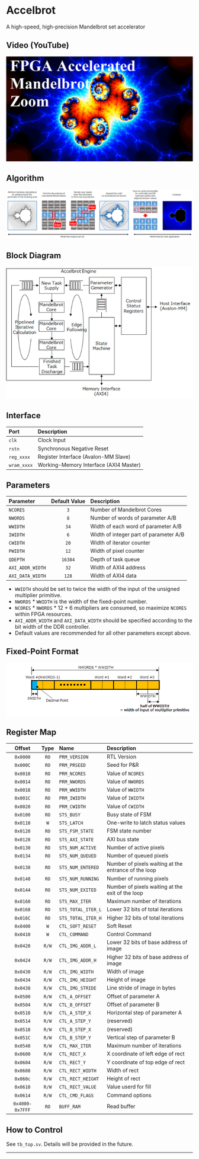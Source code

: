 # Accelbrot

A high-speed, high-precision Mandelbrot set accelerator

## Video (YouTube)

[![](img/youtube_thumb0.png)](https://youtu.be/rN9VtHJ6S8I)

## Algorithm

![](img/algorithm.png)

## Block Diagram

![](img/block_diagram.png)

## Interface

|Port|Description|
|:--|:--|
|`clk`|Clock Input|
|`rstn`|Synchronous Negative Reset|
|`reg_xxxx`|Register Interface (Avalon-MM Slave)|
|`wram_xxxx`|Working-Memory Interface (AXI4 Master)|

## Parameters

|Parameter|Default Value|Description|
|:--|:--:|:--|
|`NCORES`|`3`|Number of Mandelbrot Cores|
|`NWORDS`|`8`|Number of words of parameter A/B||
|`WWIDTH`|`34`|Width of each word of parameter A/B|
|`IWIDTH`|`6`|Width of integer part of parameter A/B|
|`CWIDTH`|`20`|Width of iterator counter|
|`PWIDTH`|`12`|Width of pixel counter|
|`QDEPTH`|`16384`|Depth of task queue|
|`AXI_ADDR_WIDTH`|`32`|Width of AXI4 address|
|`AXI_DATA_WIDTH`|`128`|Width of AXI4 data|

- `WWIDTH` should be set to twice the width of the input of the unsigned multiplier primitive.
- `NWORDS` \* `WWIDTH` is the width of the fixed-point number.
- `NCORES` \* `NWORDS` \* 12 + 6 multipliers are consumed, so maximize `NCORES` within FPGA resources.
- `AXI_ADDR_WIDTH` and `AXI_DATA_WIDTH` should be specified according to the bit width of the DDR controller.
- Default values are recommended for all other parameters except above.

## Fixed-Point Format

![](img/fixed_point_format.png)

## Register Map

|Offset|Type|Name|Description|
|:--:|:--:|:--|:--|
|`0x0000`|`RO`|`PRM_VERSION`|RTL Version|
|`0x000C`|`RO`|`PRM_PRSEED`|Seed for P&R|
|`0x0010`|`RO`|`PRM_NCORES`|Value of `NCORES`|
|`0x0014`|`RO`|`PRM_NWORDS`|Value of `NWORDS`|
|`0x0018`|`RO`|`PRM_WWIDTH`|Value of `WWIDTH`|
|`0x001C`|`RO`|`PRM_IWIDTH`|Value of `IWIDTH`|
|`0x0020`|`RO`|`PRM_CWIDTH`|Value of `CWIDTH`|
|`0x0100`|`RO`|`STS_BUSY`|Busy state of FSM|
|`0x0110`|`W`|`STS_LATCH`|One-write to latch status values|
|`0x0120`|`RO`|`STS_FSM_STATE`|FSM state number|
|`0x0128`|`RO`|`STS_AXI_STATE`|AXI bus state|
|`0x0130`|`RO`|`STS_NUM_ACTIVE`|Number of active pixels|
|`0x0134`|`RO`|`STS_NUM_QUEUED`|Number of queued pixels|
|`0x0138`|`RO`|`STS_NUM_ENTERED`|Number of pixels waiting at the entrance of the loop|
|`0x0140`|`RO`|`STS_NUM_RUNNING`|Number of running pixels|
|`0x0144`|`RO`|`STS_NUM_EXITED`|Number of pixels waiting at the exit of the loop|
|`0x0160`|`RO`|`STS_MAX_ITER`|Maximum number of iterations|
|`0x0168`|`RO`|`STS_TOTAL_ITER_L`|Lower 32 bits of total iterations|
|`0x016C`|`RO`|`STS_TOTAL_ITER_H`|Higher 32 bits of total iterations|
|`0x0400`|`W`|`CTL_SOFT_RESET`|Soft Reset|
|`0x0410`|`W`|`CTL_COMMAND`|Control Command|
|`0x0420`|`R/W`|`CTL_IMG_ADDR_L`|Lower 32 bits of base address of image|
|`0x0424`|`R/W`|`CTL_IMG_ADDR_H`|Higher 32 bits of base address of image|
|`0x0430`|`R/W`|`CTL_IMG_WIDTH`|Width of image|
|`0x0434`|`R/W`|`CTL_IMG_HEIGHT`|Height of image|
|`0x0438`|`R/W`|`CTL_IMG_STRIDE`|Line stride of image in bytes|
|`0x0500`|`R/W`|`CTL_A_OFFSET`|Offset of parameter A|
|`0x0504`|`R/W`|`CTL_B_OFFSET`|Offset of parameter B|
|`0x0510`|`R/W`|`CTL_A_STEP_X`|Horizontal step of parameter A|
|`0x0514`|`R/W`|`CTL_A_STEP_Y`|(reserved)|
|`0x0518`|`R/W`|`CTL_B_STEP_X`|(reserved)|
|`0x051C`|`R/W`|`CTL_B_STEP_Y`|Vertical step of parameter B|
|`0x0540`|`R/W`|`CTL_MAX_ITER`|Maximum number of iterations|
|`0x0600`|`R/W`|`CTL_RECT_X`|X coordinate of left edge of rect|
|`0x0604`|`R/W`|`CTL_RECT_Y`|Y coordinate of top edge of rect|
|`0x0608`|`R/W`|`CTL_RECT_WIDTH`|Width of rect|
|`0x060c`|`R/W`|`CTL_RECT_HEIGHT`|Height of rect|
|`0x0610`|`R/W`|`CTL_RECT_VALUE`|Value userd for fill|
|`0x0614`|`R/W`|`CTL_CMD_FLAGS`|Command options|
|`0x4000-0x7FFF`|`RO`|`BUFF_RAM`|Read buffer|

## How to Control

See `tb_top.sv`. Details will be provided in the future.

----
